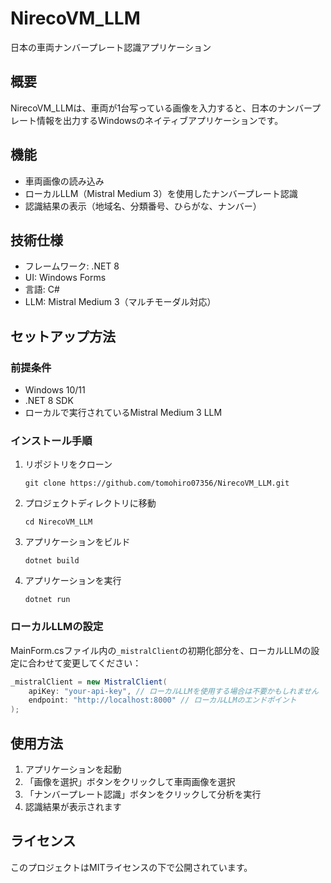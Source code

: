 # NirecoVM_LLM

日本の車両ナンバープレート認識アプリケーション

## 概要

NirecoVM_LLMは、車両が1台写っている画像を入力すると、日本のナンバープレート情報を出力するWindowsのネイティブアプリケーションです。

## 機能

- 車両画像の読み込み
- ローカルLLM（Mistral Medium 3）を使用したナンバープレート認識
- 認識結果の表示（地域名、分類番号、ひらがな、ナンバー）

## 技術仕様

- フレームワーク: .NET 8
- UI: Windows Forms
- 言語: C#
- LLM: Mistral Medium 3（マルチモーダル対応）

## セットアップ方法

### 前提条件

- Windows 10/11
- .NET 8 SDK
- ローカルで実行されているMistral Medium 3 LLM

### インストール手順

1. リポジトリをクローン
   ```
   git clone https://github.com/tomohiro07356/NirecoVM_LLM.git
   ```

2. プロジェクトディレクトリに移動
   ```
   cd NirecoVM_LLM
   ```

3. アプリケーションをビルド
   ```
   dotnet build
   ```

4. アプリケーションを実行
   ```
   dotnet run
   ```

### ローカルLLMの設定

MainForm.csファイル内の`_mistralClient`の初期化部分を、ローカルLLMの設定に合わせて変更してください：

```csharp
_mistralClient = new MistralClient(
    apiKey: "your-api-key", // ローカルLLMを使用する場合は不要かもしれません
    endpoint: "http://localhost:8000" // ローカルLLMのエンドポイント
);
```

## 使用方法

1. アプリケーションを起動
2. 「画像を選択」ボタンをクリックして車両画像を選択
3. 「ナンバープレート認識」ボタンをクリックして分析を実行
4. 認識結果が表示されます

## ライセンス

このプロジェクトはMITライセンスの下で公開されています。
